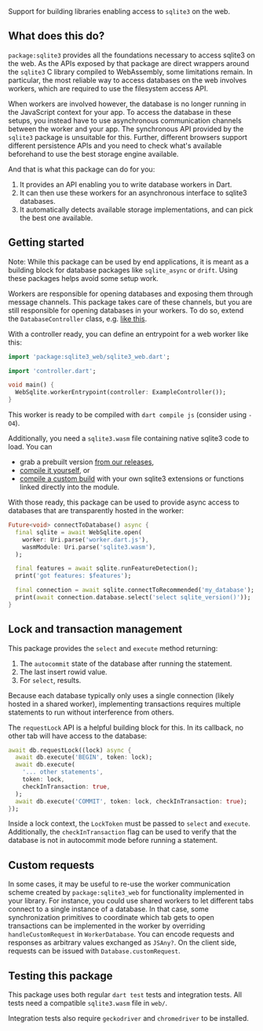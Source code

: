 Support for building libraries enabling access to `sqlite3` on the web.

## What does this do?

`package:sqlite3` provides all the foundations necessary to access sqlite3 on
the web.
As the APIs exposed by that package are direct wrappers around the `sqlite3` C
library compiled to WebAssembly, some limitations remain.
In particular, the most reliable way to access databases on the web involves
workers, which are required to use the filesystem access API.

When workers are involved however, the database is no longer running in the
JavaScript context for your app. To access the database in these setups, you
instead have to use asynchronous communication channels between the worker and
your app. The synchronous API provided by the `sqlite3` package is unsuitable
for this.
Further, different browsers support different persistence APIs and you need to
check what's available beforehand to use the best storage engine available.

And that is what this package can do for you:

1. It provides an API enabling you to write database workers in Dart.
2. It can then use these workers for an asynchronous interface to sqlite3
   databases.
3. It automatically detects available storage implementations, and can pick the
   best one available.

## Getting started

Note: While this package can be used by end applications, it is meant as a
building block for database packages like `sqlite_async` or `drift`. Using
these packages helps avoid some setup work.

Workers are responsible for opening databases and exposing them through message
channels. This package takes care of these channels, but you are still
responsible for opening databases in your workers. To do so, extend the
`DatabaseController` class, e.g. [like this](https://github.com/simolus3/sqlite3.dart/blob/main/sqlite3_web/example/controller.dart).

With a controller ready, you can define an entrypoint for a web worker like this:

```dart
import 'package:sqlite3_web/sqlite3_web.dart';

import 'controller.dart';

void main() {
  WebSqlite.workerEntrypoint(controller: ExampleController());
}
```

This worker is ready to be compiled with `dart compile js` (consider using `-O4`).

Additionally, you need a `sqlite3.wasm` file containing native sqlite3 code to load.
You can

- grab a prebuilt version [from our releases](https://github.com/simolus3/sqlite3.dart/releases),
- [compile it yourself](https://github.com/simolus3/sqlite3.dart/tree/main/sqlite3#compiling), or
- [compile a custom build](https://github.com/simolus3/sqlite3.dart/tree/main/sqlite3/example/custom_wasm_build) with your own sqlite3 extensions or functions linked directly into the module.

With those ready, this package can be used to provide async access to databases
that are transparently hosted in the worker:

```dart
Future<void> connectToDatabase() async {
  final sqlite = await WebSqlite.open(
    worker: Uri.parse('worker.dart.js'),
    wasmModule: Uri.parse('sqlite3.wasm'),
  );

  final features = await sqlite.runFeatureDetection();
  print('got features: $features');

  final connection = await sqlite.connectToRecommended('my_database');
  print(await connection.database.select('select sqlite_version()'));
}
```

## Lock and transaction management

This package provides the `select` and `execute` method returning:

1. The `autocommit` state of the database after running the statement.
2. The last insert rowid value.
3. For `select`, results.

Because each database typically only uses a single connection (likely hosted in a shared worker),
implementing transactions requires multiple statements to run without interference from others.

The `requestLock` API is a helpful building block for this. In its callback, no other tab will
have access to the database:

```dart
await db.requestLock((lock) async {
  await db.execute('BEGIN', token: lock);
  await db.execute(
    '... other statements',
    token: lock,
    checkInTransaction: true,
  );
  await db.execute('COMMIT', token: lock, checkInTransaction: true);
});
```

Inside a lock context, the `LockToken` must be passed to `select` and `execute`.
Additionally, the `checkInTransaction` flag can be used to verify that the database
is not in autocommit mode before running a statement.

## Custom requests

In some cases, it may be useful to re-use the worker communication scheme
created by `package:sqlite3_web` for functionality implemented in your library.
For instance, you could use shared workers to let different tabs connect to a
single instance of a database.
In that case, some synchronization primitives to coordinate which tab gets to
open transactions can be implemented in the worker by overriding
`handleCustomRequest` in `WorkerDatabase`. You can encode requests and
responses as arbitrary values exchanged as `JSAny?`.
On the client side, requests can be issued with `Database.customRequest`.

## Testing this package

This package uses both regular `dart test` tests and integration tests.
All tests need a compatible `sqlite3.wasm` file in `web/`.

Integration tests also require `geckodriver` and `chromedriver` to be installed.
